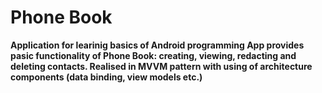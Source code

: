 <H1><b> Phone Book </H1><b>
Application for learinig basics of Android programming
App provides pasic functionality of Phone Book: creating, viewing, redacting and deleting contacts.
Realised in MVVM pattern with using of architecture components (data binding, view models etc.)
